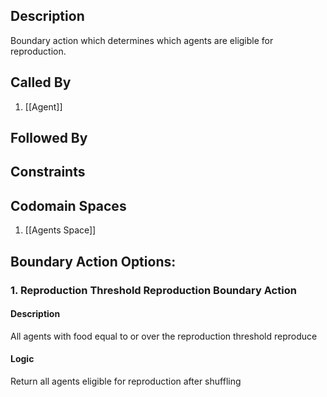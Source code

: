 ## Description

Boundary action which determines which agents are eligible for reproduction.
## Called By
1. [[Agent]]

## Followed By

## Constraints

## Codomain Spaces
1. [[Agents Space]]

## Boundary Action Options:
### 1. Reproduction Threshold Reproduction Boundary Action
#### Description
All agents with food equal to or over the reproduction threshold reproduce
#### Logic
Return all agents eligible for reproduction after shuffling

